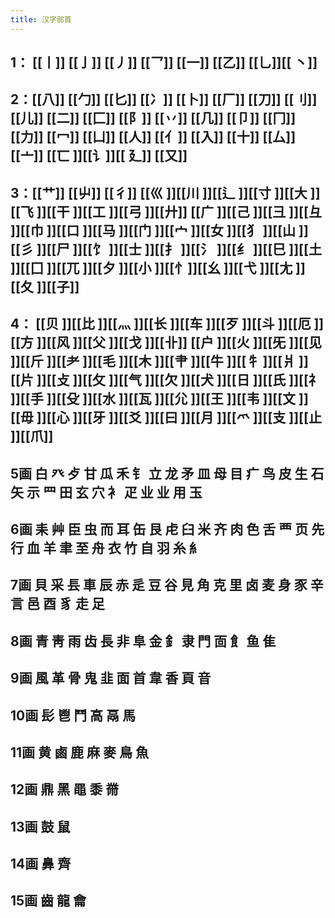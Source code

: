 ```yaml
---
title: 汉字部首
---
```


## 1： [[丨]] [[亅]] [[丿]] [[乛]] [[一]] [[乙]] [[乚]][[ 丶]]
## 2：[[八]] [[勹]] [[匕]] [[冫]] [[卜]] [[厂]] [[刀]] [[刂]] [[儿]] [[二]] [[匚]] [[阝]] [[丷]] [[几]] [[卩]] [[冂]] [[力]] [[冖]] [[凵]] [[人]] [[亻]] [[入]] [[十]] [[厶]] [[亠]] [[匸 ]][[讠]][[ 廴]] [[又]]
## 3：[[艹]] [[屮]] [[彳]] [[巛 ]][[川 ]][[辶 ]][[寸 ]][[大 ]][[飞 ]][[干 ]][[工 ]][[弓 ]][[廾]] [[广 ]][[己 ]][[彐 ]][[彑 ]][[巾 ]][[口 ]][[马 ]][[门 ]][[宀 ]][[女 ]][[犭 ]][[山 ]][[彡 ]][[尸 ]][[饣 ]][[士 ]][[扌 ]][[氵 ]][[纟 ]][[巳 ]][[土 ]][[囗 ]][[兀 ]][[夕 ]][[小 ]][[忄]][[幺 ]][[弋 ]][[尢 ]][[夂 ]][[子]]
## 4： [[贝 ]][[比 ]][[灬 ]][[长 ]][[车 ]][[歹 ]][[斗 ]][[厄 ]][[方 ]][[风 ]][[父 ]][[戈 ]][[卝]] [[户 ]][[火 ]][[旡 ]][[见 ]][[斤 ]][[耂 ]][[毛 ]][[木 ]][[肀 ]][[牛 ]][[牜 ]][[爿 ]][[片 ]][[攴 ]][[攵 ]][[气 ]][[欠 ]][[犬 ]][[日 ]][[氏 ]][[礻 ]][[手 ]][[殳 ]][[水 ]][[瓦 ]][[尣 ]][[王 ]][[韦 ]][[文 ]][[毋 ]][[心 ]][[牙 ]][[爻 ]][[曰 ]][[月 ]][[爫 ]][[支 ]][[止 ]][[爪]]
## 5画 白 癶 歺 甘 瓜 禾 钅 立 龙 矛 皿 母 目 疒 鸟 皮 生 石 矢 示 罒 田 玄 穴 衤 疋 业 业 用 玉
## 6画 耒 艸 臣 虫 而 耳 缶 艮 虍 臼 米 齐 肉 色 舌 覀 页 先 行 血 羊 聿 至 舟 衣 竹 自 羽 糸 糹
## 7画 貝 采 镸 車 辰 赤 辵 豆 谷 見 角 克 里 卤 麦 身 豕 辛 言 邑 酉 豸 走 足
## 8画 青 靑 雨 齿 長 非 阜 金 釒 隶 門 靣 飠 鱼 隹
## 9画 風 革 骨 鬼 韭 面 首 韋 香 頁 音
## 10画 髟 鬯 鬥 高 鬲 馬
## 11画 黄 鹵 鹿 麻 麥 鳥 魚
## 12画 鼎 黑 黽 黍 黹
## 13画 鼓 鼠
## 14画 鼻 齊
## 15画 齒 龍 龠
